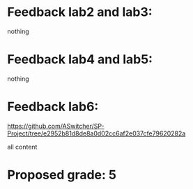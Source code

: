# Feedback lab2 and lab3:
nothing

# Feedback lab4 and lab5:
nothing

# Feedback lab6:
https://github.com/ASwitcher/SP-Project/tree/e2952b81d8de8a0d02cc6af2e037cfe79620282a

all content

# Proposed grade: 5
